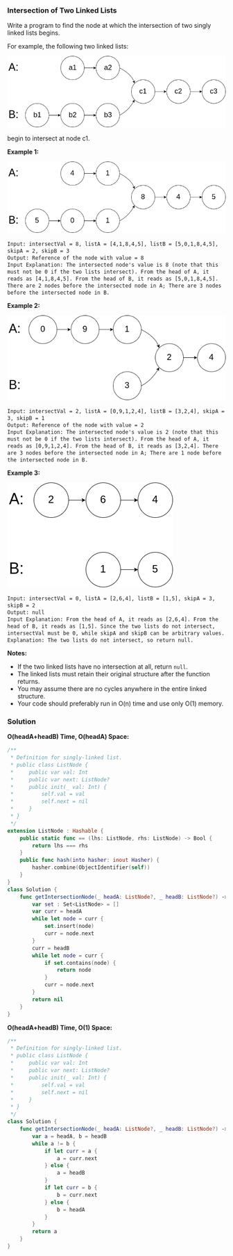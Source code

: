 
### Intersection of Two Linked Lists

Write a program to find the node at which the intersection of two singly linked lists begins.

For example, the following two linked lists:

![example](images/question_160-0.png)

begin to intersect at node c1.

__Example 1:__

![example1](images/question_160-1.png)
```
Input: intersectVal = 8, listA = [4,1,8,4,5], listB = [5,0,1,8,4,5], skipA = 2, skipB = 3
Output: Reference of the node with value = 8
Input Explanation: The intersected node's value is 8 (note that this must not be 0 if the two lists intersect). From the head of A, it reads as [4,1,8,4,5]. From the head of B, it reads as [5,0,1,8,4,5]. There are 2 nodes before the intersected node in A; There are 3 nodes before the intersected node in B.
```
__Example 2:__

![example2](images/question_160-2.png)
```
Input: intersectVal = 2, listA = [0,9,1,2,4], listB = [3,2,4], skipA = 3, skipB = 1
Output: Reference of the node with value = 2
Input Explanation: The intersected node's value is 2 (note that this must not be 0 if the two lists intersect). From the head of A, it reads as [0,9,1,2,4]. From the head of B, it reads as [3,2,4]. There are 3 nodes before the intersected node in A; There are 1 node before the intersected node in B.
```
__Example 3:__

![example3](images/question_160-3.png)
```
Input: intersectVal = 0, listA = [2,6,4], listB = [1,5], skipA = 3, skipB = 2
Output: null
Input Explanation: From the head of A, it reads as [2,6,4]. From the head of B, it reads as [1,5]. Since the two lists do not intersect, intersectVal must be 0, while skipA and skipB can be arbitrary values.
Explanation: The two lists do not intersect, so return null.
```

__Notes:__
* If the two linked lists have no intersection at all, return `null`.
* The linked lists must retain their original structure after the function returns.
* You may assume there are no cycles anywhere in the entire linked structure.
* Your code should preferably run in O(n) time and use only O(1) memory.

### Solution
__O(headA+headB) Time, O(headA) Space:__
```Swift
/**
 * Definition for singly-linked list.
 * public class ListNode {
 *     public var val: Int
 *     public var next: ListNode?
 *     public init(_ val: Int) {
 *         self.val = val
 *         self.next = nil
 *     }
 * }
 */
extension ListNode : Hashable {
    public static func == (lhs: ListNode, rhs: ListNode) -> Bool {
        return lhs === rhs
    }
    public func hash(into hasher: inout Hasher) {
        hasher.combine(ObjectIdentifier(self))
    }
}
class Solution {
    func getIntersectionNode(_ headA: ListNode?, _ headB: ListNode?) -> ListNode? {
        var set : Set<ListNode> = []
        var curr = headA
        while let node = curr {
            set.insert(node)
            curr = node.next
        }
        curr = headB
        while let node = curr {
            if set.contains(node) {
                return node
            }
            curr = node.next
        }
        return nil
    }
}
```
__O(headA+headB) Time, O(1) Space:__
```Swift
/**
 * Definition for singly-linked list.
 * public class ListNode {
 *     public var val: Int
 *     public var next: ListNode?
 *     public init(_ val: Int) {
 *         self.val = val
 *         self.next = nil
 *     }
 * }
 */
class Solution {
    func getIntersectionNode(_ headA: ListNode?, _ headB: ListNode?) -> ListNode? {
        var a = headA, b = headB
        while a != b {
            if let curr = a {
                a = curr.next
            } else {
                a = headB
            }
            if let curr = b {
                b = curr.next
            } else {
                b = headA
            }
        }
        return a
    }
}
```
